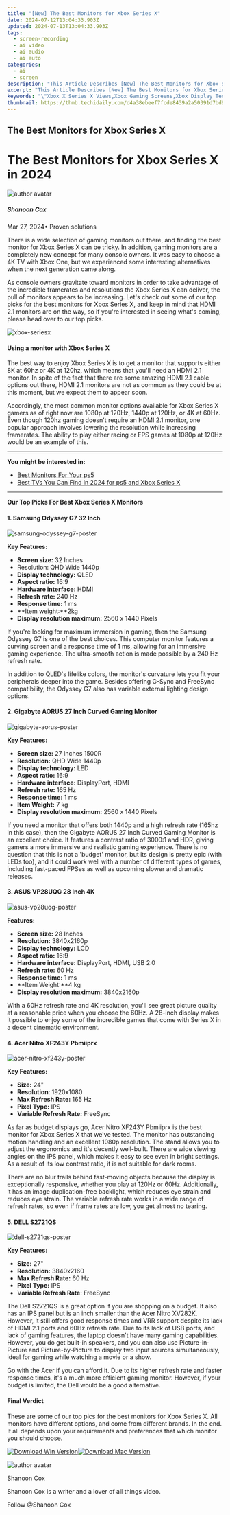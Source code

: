 ```yaml
---
title: "[New] The Best Monitors for Xbox Series X"
date: 2024-07-12T13:04:33.903Z
updated: 2024-07-13T13:04:33.903Z
tags: 
  - screen-recording
  - ai video
  - ai audio
  - ai auto
categories: 
  - ai
  - screen
description: "This Article Describes [New] The Best Monitors for Xbox Series X"
excerpt: "This Article Describes [New] The Best Monitors for Xbox Series X"
keywords: "\"Xbox X Series X Views,Xbox Gaming Screens,Xbox Display Tech,High-Res Monitor XSX,XSX Game Immersion,XSX Vision Clarity,Premium XSX Screening\""
thumbnail: https://thmb.techidaily.com/d4a38ebeef7fcde8439a2a50391d7bd9b46cb2287710359624ae1485aff3b993.jpg
---
```


## The Best Monitors for Xbox Series X

# The Best Monitors for Xbox Series X in 2024

![author avatar](https://images.wondershare.com/filmora/article-images/shannon-cox.jpg)

##### Shanoon Cox

 Mar 27, 2024• Proven solutions

There is a wide selection of gaming monitors out there, and finding the best monitor for Xbox Series X can be tricky. In addition, gaming monitors are a completely new concept for many console owners. It was easy to choose a 4K TV with Xbox One, but we experienced some interesting alternatives when the next generation came along.

As console owners gravitate toward monitors in order to take advantage of the incredible framerates and resolutions the Xbox Series X can deliver, the pull of monitors appears to be increasing. Let's check out some of our top picks for the best monitors for Xbox Series X, and keep in mind that HDMI 2.1 monitors are on the way, so if you're interested in seeing what's coming, please head over to our top picks.

![xbox-seriesx](https://images.wondershare.com/filmora/article-images/xbox-seriesx.jpg)

#### **Using a monitor with Xbox Series X**

The best way to enjoy Xbox Series X is to get a monitor that supports either 8K at 60hz or 4K at 120hz, which means that you'll need an HDMI 2.1 monitor. In spite of the fact that there are some amazing HDMI 2.1 cable options out there, HDMI 2.1 monitors are not as common as they could be at this moment, but we expect them to appear soon.

Accordingly, the most common monitor options available for Xbox Series X gamers as of right now are 1080p at 120Hz, 1440p at 120Hz, or 4K at 60Hz. Even though 120hz gaming doesn't require an HDMI 2.1 monitor, one popular approach involves lowering the resolution while increasing framerates. The ability to play either racing or FPS games at 1080p at 120Hz would be an example of this.

---

**You might be interested in:**

* [Best Monitors For Your ps5](https://tools.techidaily.com/wondershare/filmora/download/)
* [Best TVs You Can Find in 2024 for ps5 and Xbox Series X](https://tools.techidaily.com/wondershare/filmora/download/)

---

**Our Top Picks For Best Xbox Series X Monitors**

#### **1\. Samsung Odyssey G7 32 Inch**

![samsung-odyssey-g7-poster](https://images.wondershare.com/filmora/article-images/samsung-odyssey-g7-poster.jpg)

**Key Features:**

* **Screen size:** 32 Inches
* Resolution: QHD Wide 1440p
* **Display technology:** QLED
* **Aspect ratio:** 16:9
* **Hardware interface:** HDMI
* **Refresh rate:** 240 Hz
* **Response time:** 1 ms
* **Item weight:**2kg
* **Display resolution maximum:** 2560 x 1440 Pixels

If you're looking for maximum immersion in gaming, then the Samsung Odyssey G7 is one of the best choices. This computer monitor features a curving screen and a response time of 1 ms, allowing for an immersive gaming experience. The ultra-smooth action is made possible by a 240 Hz refresh rate.

In addition to QLED's lifelike colors, the monitor's curvature lets you fit your peripherals deeper into the game. Besides offering G-Sync and FreeSync compatibility, the Odyssey G7 also has variable external lighting design options.

#### **2\. Gigabyte AORUS 27 Inch Curved Gaming Monitor**

![gigabyte-aorus-poster](https://images.wondershare.com/filmora/article-images/gigabyte-aorus-poster.jpg)

**Key Features:**

* **Screen size:** 27 Inches 1500R
* **Resolution:** QHD Wide 1440p
* **Display technology:** LED
* **Aspect ratio:** 16:9
* **Hardware interface:** DisplayPort, HDMI
* **Refresh rate:** 165 Hz
* **Response time:** 1 ms
* **Item Weight:** 7 kg
* **Display resolution maximum:** 2560 x 1440 Pixels

If you need a monitor that offers both 1440p and a high refresh rate (165hz in this case), then the Gigabyte AORUS 27 Inch Curved Gaming Monitor is an excellent choice. It features a contrast ratio of 3000:1 and HDR, giving gamers a more immersive and realistic gaming experience. There is no question that this is not a 'budget' monitor, but its design is pretty epic (with LEDs too), and it could work well with a number of different types of games, including fast-paced FPSes as well as upcoming slower and dramatic releases.

#### **3\. ASUS VP28UQG 28 Inch 4K**

![asus-vp28uqg-poster](https://images.wondershare.com/filmora/article-images/asus-vp28uqg-poster.png)

**Features:**

* **Screen size:** 28 Inches
* **Resolution:** 3840x2160p
* **Display technology:** LCD
* **Aspect ratio:** 16:9
* **Hardware interface:** DisplayPort, HDMI, USB 2.0
* **Refresh rate:** 60 Hz
* **Response time:** 1 ms
* **Item Weight:**4 kg
* **Display resolution maximum:** 3840x2160p

With a 60Hz refresh rate and 4K resolution, you'll see great picture quality at a reasonable price when you choose the 60Hz. A 28-inch display makes it possible to enjoy some of the incredible games that come with Series X in a decent cinematic environment.

#### **4\. Acer Nitro XF243Y Pbmiiprx**

![acer-nitro-xf243y-poster](https://images.wondershare.com/filmora/article-images/acer-nitro-xf243y-poster.jpg)

**Key Features:**

* **Size:** 24"
* **Resolution**: 1920x1080
* **Max Refresh Rate:** 165 Hz
* **Pixel Type:** IPS
* **Variable Refresh Rate:** FreeSync

As far as budget displays go, Acer Nitro XF243Y Pbmiiprx is the best monitor for Xbox Series X that we've tested. The monitor has outstanding motion handling and an excellent 1080p resolution. The stand allows you to adjust the ergonomics and it's decently well-built. There are wide viewing angles on the IPS panel, which makes it easy to see even in bright settings. As a result of its low contrast ratio, it is not suitable for dark rooms.

There are no blur trails behind fast-moving objects because the display is exceptionally responsive, whether you play at 120Hz or 60Hz. Additionally, it has an image duplication-free backlight, which reduces eye strain and reduces eye strain. The variable refresh rate works in a wide range of refresh rates, so even if frame rates are low, you get almost no tearing.

#### **5\. DELL S2721QS**

![dell-s2721qs-poster](https://images.wondershare.com/filmora/article-images/dell-s2721qs-poster.jpg)

**Key Features:**

* **Size:** 27"
* **Resolution:** 3840x2160
* **Max Refresh Rate:** 60 Hz
* **Pixel Type:** IPS
* V**ariable Refresh Rate**: FreeSync

The Dell S2721QS is a great option if you are shopping on a budget. It also has an IPS panel but is an inch smaller than the Acer Nitro XV282K. However, it still offers good response times and VRR support despite its lack of HDMI 2.1 ports and 60Hz refresh rate. Due to its lack of USB ports, and lack of gaming features, the laptop doesn't have many gaming capabilities. However, you do get built-in speakers, and you can also use Picture-in-Picture and Picture-by-Picture to display two input sources simultaneously, ideal for gaming while watching a movie or a show.

Go with the Acer if you can afford it. Due to its higher refresh rate and faster response times, it's a much more efficient gaming monitor. However, if your budget is limited, the Dell would be a good alternative.

#### **Final Verdict**

These are some of our top pics for the best monitors for Xbox Series X. All monitors have different options, and come from different brands. In the end. It all depends upon your requirements and preferences that which monitor you should choose.

[![Download Win Version](https://images.wondershare.com/filmora/guide/download-btn-win.jpg)](https://tools.techidaily.com/wondershare/filmora/download/)[![Download Mac Version](https://images.wondershare.com/filmora/guide/download-btn-mac.jpg)](https://tools.techidaily.com/wondershare/filmora/download/)

![author avatar](https://images.wondershare.com/filmora/article-images/shannon-cox.jpg)

Shanoon Cox

Shanoon Cox is a writer and a lover of all things video.

Follow @Shanoon Cox



<ins class="adsbygoogle"
     style="display:block"
     data-ad-format="autorelaxed"
     data-ad-client="ca-pub-7571918770474297"
     data-ad-slot="1223367746"></ins>

<ins class="adsbygoogle"
     style="display:block"
     data-ad-format="autorelaxed"
     data-ad-client="ca-pub-7571918770474297"
     data-ad-slot="1223367746"></ins>



<ins class="adsbygoogle"
     style="display:block"
     data-ad-client="ca-pub-7571918770474297"
     data-ad-slot="8358498916"
     data-ad-format="auto"
     data-full-width-responsive="true"></ins>








